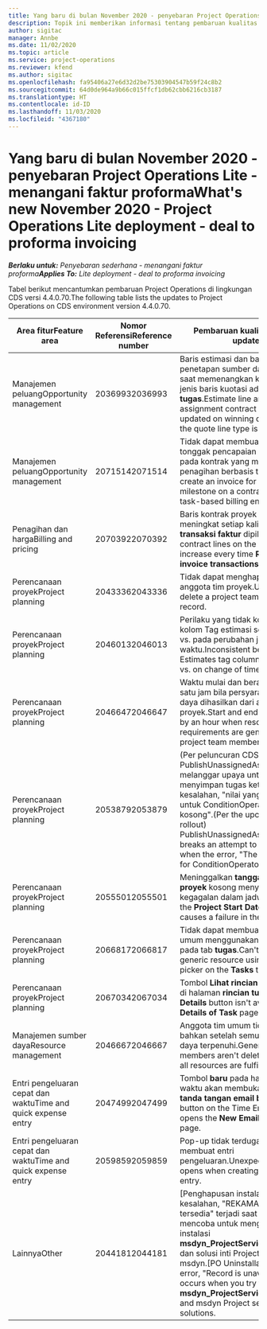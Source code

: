 ```yaml
---
title: Yang baru di bulan November 2020 - penyebaran Project Operations Lite - menangani faktur proforma
description: Topik ini memberikan informasi tentang pembaruan kualitas yang tersedia pada rilis November 2020 penyebaran Project Operations Lite -menangani faktur proforma.
author: sigitac
manager: Annbe
ms.date: 11/02/2020
ms.topic: article
ms.service: project-operations
ms.reviewer: kfend
ms.author: sigitac
ms.openlocfilehash: fa95406a27e6d32d2be75303904547b59f24c8b2
ms.sourcegitcommit: 64d0de964a9b66c015ffcf1db62cbb6216cb3187
ms.translationtype: HT
ms.contentlocale: id-ID
ms.lasthandoff: 11/03/2020
ms.locfileid: "4367180"
---
```

# <a name="whats-new-november-2020---project-operations-lite-deployment---deal-to-proforma-invoicing"></a><span data-ttu-id="ea73f-103">Yang baru di bulan November 2020 - penyebaran Project Operations Lite - menangani faktur proforma</span><span class="sxs-lookup"><span data-stu-id="ea73f-103">What's new November 2020 - Project Operations Lite deployment - deal to proforma invoicing</span></span>

<span data-ttu-id="ea73f-104">_**Berlaku untuk:** Penyebaran sederhana - menangani faktur proforma_</span><span class="sxs-lookup"><span data-stu-id="ea73f-104">_**Applies To:** Lite deployment - deal to proforma invoicing_</span></span>

<span data-ttu-id="ea73f-105">Tabel berikut mencantumkan pembaruan Project Operations di lingkungan CDS versi 4.4.0.70.</span><span class="sxs-lookup"><span data-stu-id="ea73f-105">The following table lists the updates to Project Operations on CDS environment version 4.4.0.70.</span></span>

| <span data-ttu-id="ea73f-106">Area fitur</span><span class="sxs-lookup"><span data-stu-id="ea73f-106">Feature area</span></span>                 | <span data-ttu-id="ea73f-107">Nomor Referensi</span><span class="sxs-lookup"><span data-stu-id="ea73f-107">Reference number</span></span> | <span data-ttu-id="ea73f-108">Pembaruan kualitas</span><span class="sxs-lookup"><span data-stu-id="ea73f-108">Quality update</span></span>                                                                                                                                                                    |
|------------------------------|------------------|-----------------------------------------------------------------------------------------------------------------------------------------------------------------------------------|
| <span data-ttu-id="ea73f-109">  Manajemen peluang</span><span class="sxs-lookup"><span data-stu-id="ea73f-109">Opportunity management</span></span>       | <span data-ttu-id="ea73f-110">2036993</span><span class="sxs-lookup"><span data-stu-id="ea73f-110">2036993</span></span>          | <span data-ttu-id="ea73f-111">Baris estimasi dan baris kontrak penetapan sumber daya diperbarui saat memenangkan kuotasi saat jenis baris kuotasi adalah **semua tugas**.</span><span class="sxs-lookup"><span data-stu-id="ea73f-111">Estimate line and resource   assignment contract lines are updated on winning quotes when the quote line   type is **All tasks**.</span></span>                                                 |
| <span data-ttu-id="ea73f-112">  Manajemen peluang</span><span class="sxs-lookup"><span data-stu-id="ea73f-112">Opportunity management</span></span>       | <span data-ttu-id="ea73f-113">2071514</span><span class="sxs-lookup"><span data-stu-id="ea73f-113">2071514</span></span>          | <span data-ttu-id="ea73f-114">Tidak dapat membuat faktur untuk tonggak pencapaian harga tetap pada kontrak yang mengaktifkan penagihan berbasis tugas.</span><span class="sxs-lookup"><span data-stu-id="ea73f-114">Can't create an invoice for a   fixed price milestone on a contract that has task-based billing enabled.</span></span>                                                                          |
| <span data-ttu-id="ea73f-115">Penagihan dan harga</span><span class="sxs-lookup"><span data-stu-id="ea73f-115">Billing and pricing</span></span>          | <span data-ttu-id="ea73f-116">2070392</span><span class="sxs-lookup"><span data-stu-id="ea73f-116">2070392</span></span>          | <span data-ttu-id="ea73f-117">Baris kontrak proyek pada faktur meningkat setiap kali **Segarkan transaksi faktur** dipilih.</span><span class="sxs-lookup"><span data-stu-id="ea73f-117">Project contract lines on the   invoice increase every time **Refresh invoice transactions** is   selected.</span></span>                                                                       |
| <span data-ttu-id="ea73f-118">Perencanaan proyek</span><span class="sxs-lookup"><span data-stu-id="ea73f-118">Project planning</span></span>             | <span data-ttu-id="ea73f-119">2043336</span><span class="sxs-lookup"><span data-stu-id="ea73f-119">2043336</span></span>          | <span data-ttu-id="ea73f-120">Tidak dapat menghapus rekaman anggota tim proyek.</span><span class="sxs-lookup"><span data-stu-id="ea73f-120">Unable to delete a project team member record.</span></span>                                                                                                                                    |
| <span data-ttu-id="ea73f-121">Perencanaan proyek</span><span class="sxs-lookup"><span data-stu-id="ea73f-121">Project planning</span></span>             | <span data-ttu-id="ea73f-122">2046013</span><span class="sxs-lookup"><span data-stu-id="ea73f-122">2046013</span></span>          | <span data-ttu-id="ea73f-123">Perilaku yang tidak konsisten untuk kolom Tag estimasi selama beban vs. pada perubahan jenis fase waktu.</span><span class="sxs-lookup"><span data-stu-id="ea73f-123">Inconsistent behavior for   Estimates tag columns during load vs. on change of time-phase type.</span></span>                                                                                   |
| <span data-ttu-id="ea73f-124">Perencanaan proyek</span><span class="sxs-lookup"><span data-stu-id="ea73f-124">Project planning</span></span>             | <span data-ttu-id="ea73f-125">2046647</span><span class="sxs-lookup"><span data-stu-id="ea73f-125">2046647</span></span>          | <span data-ttu-id="ea73f-126">Waktu mulai dan berakhir nonaktif satu jam bila persyaratan sumber daya dihasilkan dari anggota tim proyek.</span><span class="sxs-lookup"><span data-stu-id="ea73f-126">Start and end times are off by   an hour when resource requirements are generated from project team members.</span></span>                                                                      |
| <span data-ttu-id="ea73f-127">Perencanaan proyek</span><span class="sxs-lookup"><span data-stu-id="ea73f-127">Project planning</span></span>             | <span data-ttu-id="ea73f-128">2053879</span><span class="sxs-lookup"><span data-stu-id="ea73f-128">2053879</span></span>          | <span data-ttu-id="ea73f-129">(Per peluncuran CDS mendatang) PublishUnassignedAssignments melanggar upaya untuk menyimpan tugas ketika kesalahan, "nilai yang dilewatkan untuk ConditionOperator.In kosong".</span><span class="sxs-lookup"><span data-stu-id="ea73f-129">(Per the upcoming CDS   rollout)   PublishUnassignedAssignments   breaks an attempt to save a task when  the error, "The   value passed for ConditionOperator.In is   empty."</span></span> |
| <span data-ttu-id="ea73f-130">Perencanaan proyek</span><span class="sxs-lookup"><span data-stu-id="ea73f-130">Project planning</span></span>             | <span data-ttu-id="ea73f-131">2055501</span><span class="sxs-lookup"><span data-stu-id="ea73f-131">2055501</span></span>          | <span data-ttu-id="ea73f-132">Meninggalkan **tanggal mulai proyek** kosong menyebabkan kegagalan dalam jadwal.</span><span class="sxs-lookup"><span data-stu-id="ea73f-132">Leaving the **Project Start   Date** empty causes a failure in the schedule.</span></span>                                                                                                      |
| <span data-ttu-id="ea73f-133">Perencanaan proyek</span><span class="sxs-lookup"><span data-stu-id="ea73f-133">Project planning</span></span>             | <span data-ttu-id="ea73f-134">2066817</span><span class="sxs-lookup"><span data-stu-id="ea73f-134">2066817</span></span>          | <span data-ttu-id="ea73f-135">Tidak dapat membuat sumber daya umum menggunakan pemilih orang pada tab **tugas**.</span><span class="sxs-lookup"><span data-stu-id="ea73f-135">Can't create a generic   resource   using the people picker on   the **Tasks** tab.</span></span>                                                                                               |
| <span data-ttu-id="ea73f-136">Perencanaan proyek</span><span class="sxs-lookup"><span data-stu-id="ea73f-136">Project planning</span></span>             | <span data-ttu-id="ea73f-137">2067034</span><span class="sxs-lookup"><span data-stu-id="ea73f-137">2067034</span></span>          | <span data-ttu-id="ea73f-138">Tombol **Lihat rincian** tidak tersedia di halaman **rincian tugas**.</span><span class="sxs-lookup"><span data-stu-id="ea73f-138">**View Details** button isn't available on the **Details of Task** page.</span></span>                                                                                                         |
| <span data-ttu-id="ea73f-139">Manajemen sumber daya</span><span class="sxs-lookup"><span data-stu-id="ea73f-139">Resource management</span></span>          | <span data-ttu-id="ea73f-140">2046667</span><span class="sxs-lookup"><span data-stu-id="ea73f-140">2046667</span></span>          | <span data-ttu-id="ea73f-141">Anggota tim umum tidak dihapus bahkan setelah semua sumber daya terpenuhi.</span><span class="sxs-lookup"><span data-stu-id="ea73f-141">Generic team members aren't   deleted even after all resources are fulfilled.</span></span>                                                                                                     |
| <span data-ttu-id="ea73f-142">Entri pengeluaran cepat dan waktu</span><span class="sxs-lookup"><span data-stu-id="ea73f-142">Time and quick expense entry</span></span> | <span data-ttu-id="ea73f-143">2047499</span><span class="sxs-lookup"><span data-stu-id="ea73f-143">2047499</span></span>          | <span data-ttu-id="ea73f-144">Tombol **baru** pada halaman entri waktu akan membuka halaman **tanda tangan email baru**.</span><span class="sxs-lookup"><span data-stu-id="ea73f-144">The **New** button on the Time   Entry page opens the **New Email Signature** page.</span></span>                                                                                               |
| <span data-ttu-id="ea73f-145">Entri pengeluaran cepat dan waktu</span><span class="sxs-lookup"><span data-stu-id="ea73f-145">Time and quick expense entry</span></span> | <span data-ttu-id="ea73f-146">2059859</span><span class="sxs-lookup"><span data-stu-id="ea73f-146">2059859</span></span>          | <span data-ttu-id="ea73f-147">Pop-up tidak terduga dibuka saat membuat entri pengeluaran.</span><span class="sxs-lookup"><span data-stu-id="ea73f-147">Unexpected   pop-up opens when creating an expense entry.</span></span>                                                                                                                         |
| <span data-ttu-id="ea73f-148">Lainnya</span><span class="sxs-lookup"><span data-stu-id="ea73f-148">Other</span></span>                        | <span data-ttu-id="ea73f-149">2044181</span><span class="sxs-lookup"><span data-stu-id="ea73f-149">2044181</span></span>          | <span data-ttu-id="ea73f-150">[Penghapusan instalasi PO]-kesalahan, "REKAMAN tidak tersedia" terjadi saat Anda mencoba untuk menghapus instalasi   **msdyn_ProjectServiceCore_Patch** dan solusi inti Project Service msdyn.</span><span class="sxs-lookup"><span data-stu-id="ea73f-150">[PO Uninstallation] - The error,   "Record is unavailable" occurs when you try to uninstall   **msdyn_ProjectServiceCore_Patch** and msdyn Project service core solutions.</span></span>        |
